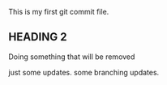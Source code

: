 This is my first git commit file.

## HEADING 2
Doing something that will be removed
  
  just some updates. some branching updates.



  